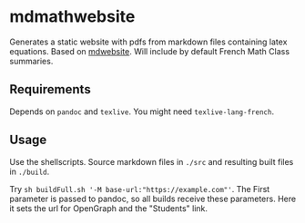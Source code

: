 # mdmathwebsite
Generates a static website with pdfs from markdown files containing latex equations. Based on [mdwebsite](https://github.com/Paulao17/mdwebsite). Will include by default French Math Class summaries.

## Requirements
Depends on `pandoc` and `texlive`. You might need `texlive-lang-french`.

## Usage
Use the shellscripts. Source markdown files in `./src` and resulting built files in `./build`.

Try `sh buildFull.sh '-M base-url:"https://example.com"'`. The First parameter is passed to pandoc, so all builds receive these parameters. Here it sets the url for OpenGraph and the "Students" link.
